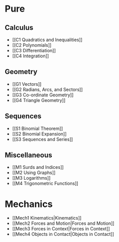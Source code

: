 # Pure
## Calculus
- [[C1 Quadratics and Inequalities]]
- [[C2 Polynomials]]
- [[C3 Differentiation]]
- [[C4 Integration]]

## Geometry
- [[G1 Vectors]]
- [[G2 Radians, Arcs, and Sectors]]
- [[G3 Co-ordinate Geometry]]
- [[G4 Triangle Geometry]]

## Sequences
- [[S1 Binomial Theorem]]
- [[S2 Binomial Expansion]]
- [[S3 Sequences and Series]]

## Miscellaneous
- [[M1 Surds and Indices]]
- [[M2 Using Graphs]]
- [[M3 Logarithms]]
- [[M4 Trigonometric Functions]]

# Mechanics
- [[Mech1 Kinematics|Kinematics]]
- [[Mech2 Forces and Motion|Forces and Motion]]
- [[Mech3 Forces in Context|Forces in Context]]
- [[Mech4 Objects in Contact|Objects in Contact]]
